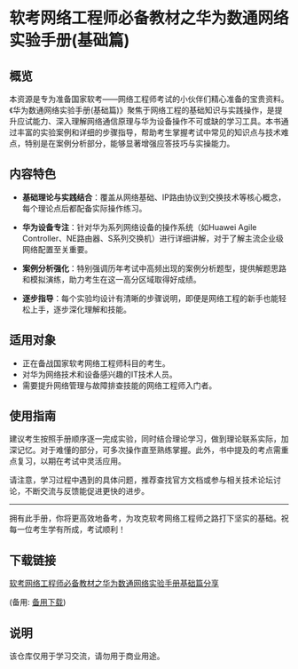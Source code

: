 # 软考网络工程师必备教材之华为数通网络实验手册(基础篇)

## 概览

本资源是专为准备国家软考——网络工程师考试的小伙伴们精心准备的宝贵资料。《华为数通网络实验手册(基础篇)》聚焦于网络工程的基础知识与实践操作，是提升应试能力、深入理解网络通信原理与华为设备操作不可或缺的学习工具。本书通过丰富的实验案例和详细的步骤指导，帮助考生掌握考试中常见的知识点与技术难点，特别是在案例分析部分，能够显著增强应答技巧与实操能力。

## 内容特色

- **基础理论与实践结合**：覆盖从网络基础、IP路由协议到交换技术等核心概念，每个理论点后都配备实际操作练习。
  
- **华为设备专注**：针对华为系列网络设备的操作系统（如Huawei Agile Controller、NE路由器、S系列交换机）进行详细讲解，对于了解主流企业级网络配置至关重要。
  
- **案例分析强化**：特别强调历年考试中高频出现的案例分析题型，提供解题思路和模拟演练，助力考生在这一高分区域取得好成绩。
  
- **逐步指导**：每个实验均设计有清晰的步骤说明，即便是网络工程的新手也能轻松上手，逐步深化理解和技能。

## 适用对象

- 正在备战国家软考网络工程师科目的考生。
- 对华为网络技术和设备感兴趣的IT技术人员。
- 需要提升网络管理与故障排查技能的网络工程师入门者。

## 使用指南

建议考生按照手册顺序逐一完成实验，同时结合理论学习，做到理论联系实际，加深记忆。对于难懂的部分，可多次操作直至熟练掌握。此外，书中提及的考点需重点复习，以期在考试中灵活应用。

请注意，学习过程中遇到的具体问题，推荐查找官方文档或参与相关技术论坛讨论，不断交流与反馈能促进更快的进步。

---

拥有此手册，你将更高效地备考，为攻克软考网络工程师之路打下坚实的基础。祝每一位考生学有所成，考试顺利！

## 下载链接
[软考网络工程师必备教材之华为数通网络实验手册基础篇分享](https://pan.quark.cn/s/06a62005214a) 

(备用: [备用下载](https://pan.baidu.com/s/1L_oX51_ovCP6b8aCsmt4nA?pwd=1234))

## 说明

该仓库仅用于学习交流，请勿用于商业用途。
